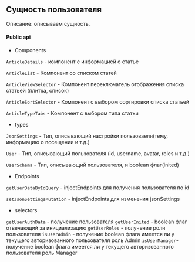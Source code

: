## Сущность пользователя

Описание:
описываем сущность.

#### Public api

- Components

`ArticleDetails` - компонент с информацией о статье

`ArticleList` -  Компонент со списком статей

`ArticleViewSelector` - Компонент переключатель отображения списка статьей (плитка, список)

`ArticleSortSelector` - Компонент с выбором сортировки списка статьей

`ArticleTypeTabs` - Компонент с выбором типа статьи

- types

`JsonSettings` - Тип, описывающий настройки пользоваеля(тему, информацию о посещении и т.д.)

`User` - Тип, описывающий пользователя (id, username, avatar, roles и т.д.)

`UserSchema` - Тип, описывающий пользователя, и boolean флаг(inited)

- Endpoints

`getUserDataByIdQuery` - injectEndpoints для получения пользователя по id

`setJsonSettingsMutation` - injectEndpoints для изменения jsonSettings

- selectors

`getUserAuthData` - получение пользователя 
`getUserInited` - boolean флаг отвечающий за инициализацию 
`getUserRoles` - получение роли пользователя
`isUserAdmin` - получение boolean флага имеется ли у текущего авторизованного пользователя роль Admin 
`isUserManager`- получение boolean флага имеется ли у текущего авторизованного пользователя роль Manager 